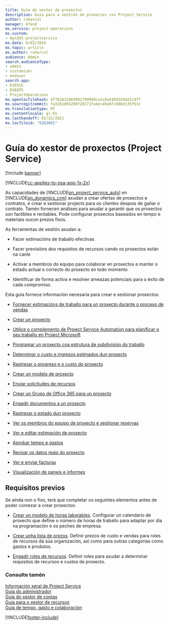 ```yaml
---
title: Guía do xestor de proxectos
description: Guía para a xestión de proxectos con Project Service
author: ruhercul
manager: kfend
ms.service: project-operations
ms.custom:
- dyn365-projectservice
ms.date: 8/03/2018
ms.topic: article
ms.author: ruhercul
audience: Admin
search.audienceType:
- admin
- customizer
- enduser
search.app:
- D365CE
- D365PS
- ProjectOperations
ms.openlocfilehash: 47761815403992799950ca2c8a5469343bd1c9ff
ms.sourcegitcommit: fa32b1893286f20271fa4ec4be8fc68bd135f53c
ms.translationtype: HT
ms.contentlocale: gl-ES
ms.lasthandoff: 02/15/2021
ms.locfileid: "5283861"
---
```

# <a name="project-manager-guide-project-service"></a>Guía do xestor de proxectos (Project Service)

[!include [banner](../includes/psa-now-project-operations.md)]

[!INCLUDE[cc-applies-to-psa-app-1x-2x](../includes/cc-applies-to-psa-app-1x-2x.md)]

As capacidades de [!INCLUDE[pn_project_service_auto](../includes/pn-project-service-auto.md)] en [!INCLUDE[pn_dynamics_crm](../includes/pn-dynamics-crm.md)] axudan a crear ofertas de proxectos e contratos, e crear e xestionar projects para os clientes despois de gañar o contrato. Tamén fornecen análises para axudar a garantir que os proxectos son factibles e rentables. Pode configurar proxectos baseados en tempo e materiais oucon prezos fixos.  
  
 As ferramentas de xestión axudan a:  
  
-   Facer estimacións de traballo efectivas  
  
-   Facer previsións dos requisitos de recursos cando os proxectos están na canle  
  
-   Activar a membros do equipo para colaborar en proxectos e manter o estado actual e correcto do proxecto en todo momento  
  
-   Identificar de forma activa e resolver ameazas potenciais para o éxito de cada compromiso.  
  
Esta guía fornece información necesaria para crear e xestionar proxectos:  
  
-   [Fornecer estimacións de traballo para un proxecto durante o proceso de vendas](../psa/provide-estimates-project-during-sales-process.md)  
  
-   [Crear un proxecto](../psa/create-project.md)  
  
-   [Utilice o complemento de Project Service Automation para planificar o seu traballo en Project Microsoft](../psa/add-plan-work-microsoft-project.md)  
  
-   [Programar un proxecto coa estrutura de subdivisión do traballo](../psa/schedule-project-work-breakdown-structure.md)  
  
-   [Determinar o custo e ingresos estimados dun proxecto](../psa/determine-project-cost-revenue-estimates.md)  
  
-   [Rastrexar o progreso e o custo do proxecto](../psa/track-project-progress-cost.md)  
  
-   [Crear un modelo de proxecto](../psa/create-project-template.md)  
  
-   [Enviar solicitudes de recursos](../psa/submit-resource-requests.md)  
  
-   [Crear un Grupo de Office 365 para un proxecto](../psa/create-office-365-group-project.md)  
  
-   [Engadir documentos a un proxecto](../psa/add-documents-project.md)  
  
-   [Rastrexar o estado dun proxecto](../psa/track-project-status.md)  
  
-   [Ver os membros do equipo de proxecto e xestionar reservas](../psa/view-project-team-members-manage-bookings.md)  
  
-   [Ver e editar estimación de proxecto](../psa/view-edit-project-estimates.md)  
  
-   [Aprobar tempo e gastos](../psa/approve-time-expenses.md)  
  
-   [Revisar os datos reais do proxecto](../psa/review-project-actuals.md)  
  
-   [Ver e enviar facturas](../psa/view-send-invoices.md)  
  
-   [Visualización de paneis e informes](../psa/view-dashboards-reports.md)  
  
## <a name="prerequisites"></a>Requisitos previos  
 Se aínda non o fixo, terá que completar os seguintes elementos antes de poder comezar a crear proxectos:  
  
-   [Crear un modelo de horas laborables](../psa/create-work-hours-template.md). Configurar un calendario de proxecto que define o número de horas de traballo para adaptar por día na programación e os peches de empresa.  
  
-   [Crear unha lista de prezos](../psa/create-price-list.md). Definir prezos de custo e vendas para roles de recursos da súa organización, así como para outras categorías como gastos e produtos.  
  
-   [Engadir roles de recursos](../psa/add-resource-roles.md). Definir roles para axudar a determinar requisitos de recursos e custos de proxecto.  
  
### <a name="see-also"></a>Consulte tamén  
 [Información xeral de Project Service](../psa/overview.md)   
 [Guía do administrador](../psa/admin-guide.md)   
 [Guía do xestor de contas](../psa/account-manager-guide.md)   
 [Guía para o xestor de recursos](../psa/resource-manager-guide.md)   
 [Guía de tempo, gasto e colaboración](../psa/time-expense-collaboration-guide.md)



[!INCLUDE[footer-include](../includes/footer-banner.md)]